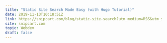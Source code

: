 ```yaml
---
title: "Static Site Search Made Easy (with Hugo Tutorial)"
date: 2019-11-13T10:18:51Z
link: https://snipcart.com/blog/static-site-search?utm_medium=RSS&utm_source=hune
site: snipcart.com
topic: Webdev
draft: false
---
```

